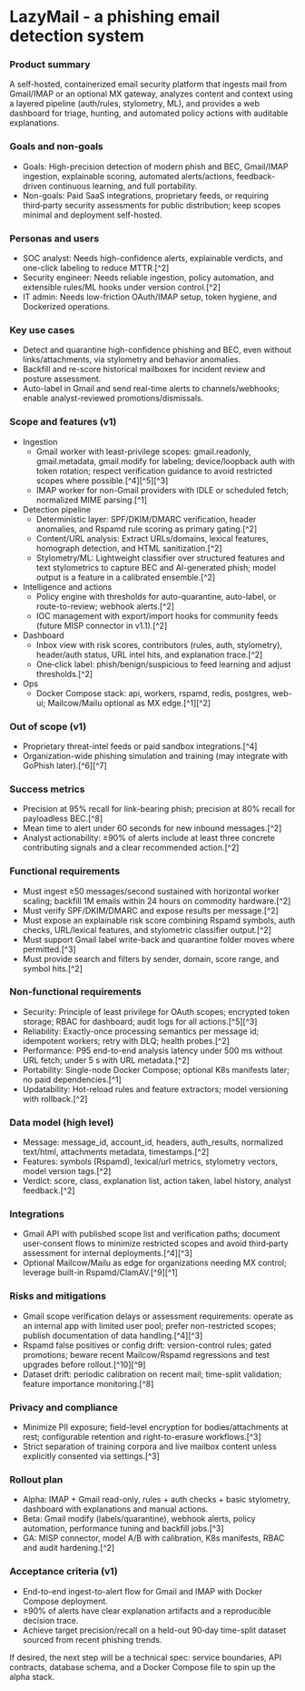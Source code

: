 # LazyMail - a phishing email detection system
### Product summary

A self-hosted, containerized email security platform that ingests mail from Gmail/IMAP or an optional MX gateway, analyzes content and context using a layered pipeline (auth/rules, stylometry, ML), and provides a web dashboard for triage, hunting, and automated policy actions with auditable explanations.

### Goals and non-goals

- Goals: High-precision detection of modern phish and BEC, Gmail/IMAP ingestion, explainable scoring, automated alerts/actions, feedback-driven continuous learning, and full portability.
- Non-goals: Paid SaaS integrations, proprietary feeds, or requiring third‑party security assessments for public distribution; keep scopes minimal and deployment self-hosted.

### Personas and users

- SOC analyst: Needs high-confidence alerts, explainable verdicts, and one-click labeling to reduce MTTR.[^2]
- Security engineer: Needs reliable ingestion, policy automation, and extensible rules/ML hooks under version control.[^2]
- IT admin: Needs low-friction OAuth/IMAP setup, token hygiene, and Dockerized operations.


### Key use cases

- Detect and quarantine high-confidence phishing and BEC, even without links/attachments, via stylometry and behavior anomalies.
- Backfill and re-score historical mailboxes for incident review and posture assessment.
- Auto-label in Gmail and send real-time alerts to channels/webhooks; enable analyst-reviewed promotions/dismissals.


### Scope and features (v1)

- Ingestion
    - Gmail worker with least-privilege scopes: gmail.readonly, gmail.metadata, gmail.modify for labeling; device/loopback auth with token rotation; respect verification guidance to avoid restricted scopes where possible.[^4][^5][^3]
    - IMAP worker for non-Gmail providers with IDLE or scheduled fetch; normalized MIME parsing.[^1]
- Detection pipeline
    - Deterministic layer: SPF/DKIM/DMARC verification, header anomalies, and Rspamd rule scoring as primary gating.[^2]
    - Content/URL analysis: Extract URLs/domains, lexical features, homograph detection, and HTML sanitization.[^2]
    - Stylometry/ML: Lightweight classifier over structured features and text stylometrics to capture BEC and AI-generated phish; model output is a feature in a calibrated ensemble.[^2]
- Intelligence and actions
    - Policy engine with thresholds for auto-quarantine, auto-label, or route-to-review; webhook alerts.[^2]
    - IOC management with export/import hooks for community feeds (future MISP connector in v1.1).[^2]
- Dashboard
    - Inbox view with risk scores, contributors (rules, auth, stylometry), header/auth status, URL intel hits, and explanation trace.[^2]
    - One‑click label: phish/benign/suspicious to feed learning and adjust thresholds.[^2]
- Ops
    - Docker Compose stack: api, workers, rspamd, redis, postgres, web-ui; Mailcow/Mailu optional as MX edge.[^1][^2]


### Out of scope (v1)

- Proprietary threat-intel feeds or paid sandbox integrations.[^4]
- Organization-wide phishing simulation and training (may integrate with GoPhish later).[^6][^7]


### Success metrics

- Precision at 95% recall for link-bearing phish; precision at 80% recall for payloadless BEC.[^8]
- Mean time to alert under 60 seconds for new inbound messages.[^2]
- Analyst actionability: ≥90% of alerts include at least three concrete contributing signals and a clear recommended action.[^2]


### Functional requirements

- Must ingest ≥50 messages/second sustained with horizontal worker scaling; backfill 1M emails within 24 hours on commodity hardware.[^2]
- Must verify SPF/DKIM/DMARC and expose results per message.[^2]
- Must expose an explainable risk score combining Rspamd symbols, auth checks, URL/lexical features, and stylometric classifier output.[^2]
- Must support Gmail label write-back and quarantine folder moves where permitted.[^3]
- Must provide search and filters by sender, domain, score range, and symbol hits.[^2]


### Non-functional requirements

- Security: Principle of least privilege for OAuth scopes; encrypted token storage; RBAC for dashboard; audit logs for all actions.[^5][^3]
- Reliability: Exactly-once processing semantics per message id; idempotent workers; retry with DLQ; health probes.[^2]
- Performance: P95 end-to-end analysis latency under 500 ms without URL fetch; under 5 s with URL metadata.[^2]
- Portability: Single-node Docker Compose; optional K8s manifests later; no paid dependencies.[^1]
- Updatability: Hot-reload rules and feature extractors; model versioning with rollback.[^2]


### Data model (high level)

- Message: message_id, account_id, headers, auth_results, normalized text/html, attachments metadata, timestamps.[^2]
- Features: symbols (Rspamd), lexical/url metrics, stylometry vectors, model version tags.[^2]
- Verdict: score, class, explanation list, action taken, label history, analyst feedback.[^2]


### Integrations

- Gmail API with published scope list and verification paths; document user-consent flows to minimize restricted scopes and avoid third‑party assessment for internal deployments.[^4][^3]
- Optional Mailcow/Mailu as edge for organizations needing MX control; leverage built-in Rspamd/ClamAV.[^9][^1]


### Risks and mitigations

- Gmail scope verification delays or assessment requirements: operate as an internal app with limited user pool; prefer non-restricted scopes; publish documentation of data handling.[^4][^3]
- Rspamd false positives or config drift: version-control rules; gated promotions; beware recent Mailcow/Rspamd regressions and test upgrades before rollout.[^10][^9]
- Dataset drift: periodic calibration on recent mail; time-split validation; feature importance monitoring.[^8]


### Privacy and compliance

- Minimize PII exposure; field-level encryption for bodies/attachments at rest; configurable retention and right-to-erasure workflows.[^3]
- Strict separation of training corpora and live mailbox content unless explicitly consented via settings.[^3]


### Rollout plan

- Alpha: IMAP + Gmail read-only, rules + auth checks + basic stylometry, dashboard with explanations and manual actions.
- Beta: Gmail modify (labels/quarantine), webhook alerts, policy automation, performance tuning and backfill jobs.[^3]
- GA: MISP connector, model A/B with calibration, K8s manifests, RBAC and audit hardening.[^2]


### Acceptance criteria (v1)

- End-to-end ingest-to-alert flow for Gmail and IMAP with Docker Compose deployment.
- ≥90% of alerts have clear explanation artifacts and a reproducible decision trace.
- Achieve target precision/recall on a held-out 90‑day time-split dataset sourced from recent phishing trends.

If desired, the next step will be a technical spec: service boundaries, API contracts, database schema, and a Docker Compose file to spin up the alpha stack.

